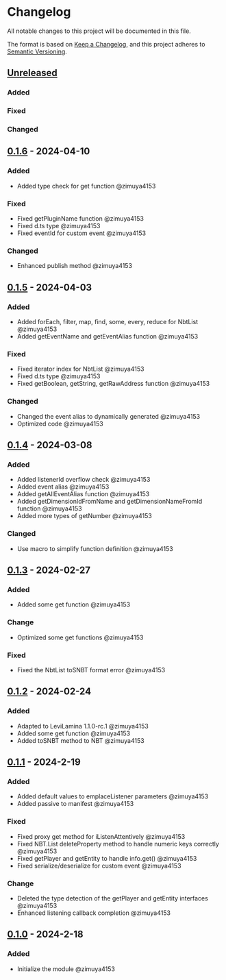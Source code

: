 # Changelog

All notable changes to this project will be documented in this file.

The format is based on [Keep a Changelog](https://keepachangelog.com/en/1.0.0/),
and this project adheres to [Semantic Versioning](https://semver.org/spec/v2.0.0.html).

## [Unreleased]

### Added


### Fixed


### Changed


## [0.1.6] - 2024-04-10

### Added

- Added type check for get function @zimuya4153

### Fixed

- Fixed getPluginName function @zimuya4153
- Fixed d.ts type @zimuya4153
- Fixed eventId for custom event @zimuya4153

### Changed

- Enhanced publish method @zimuya4153


## [0.1.5] - 2024-04-03

### Added

- Added forEach, filter, map, find, some, every, reduce for NbtList @zimuya4153
- Added getEventName and getEventAlias function @zimuya4153

### Fixed

- Fixed iterator index for NbtList @zimuya4153
- Fixed d.ts type @zimuya4153
- Fixed getBoolean, getString, getRawAddress function @zimuya4153

### Changed

- Changed the event alias to dynamically generated @zimuya4153
- Optimized code @zimuya4153


## [0.1.4] - 2024-03-08

### Added

- Added listenerId overflow check @zimuya4153
- Added event alias @zimuya4153
- Added getAllEventAlias function @zimuya4153
- Added getDimensionIdFromName and getDimensionNameFromId function @zimuya4153
- Added more types of getNumber @zimuya4153

### Clanged

- Use macro to simplify function definition @zimuya4153

## [0.1.3] - 2024-02-27

### Added

- Added some get function @zimuya4153

### Change

- Optimized some get functions @zimuya4153

### Fixed

- Fixed the NbtList toSNBT format error @zimuya4153


## [0.1.2] - 2024-02-24

### Added

- Adapted to LeviLamina 1.1.0-rc.1 @zimuya4153
- Added some get function @zimuya4153
- Added toSNBT method to NBT @zimuya4153


## [0.1.1] - 2024-2-19

### Added

- Added default values to emplaceListener parameters @zimuya4153
- Added passive to manifest @zimuya4153

### Fixed

- Fixed proxy get method for iListenAttentively @zimuya4153
- Fixed NBT.List deleteProperty method to handle numeric keys correctly @zimuya4153
- Fixed getPlayer and getEntity to handle info.get() @zimuya4153
- Fixed serialize/deserialize for custom event @zimuya4153

### Change

- Deleted the type detection of the getPlayer and getEntity interfaces @zimuya4153
- Enhanced listening callback completion @zimuya4153


## [0.1.0] - 2024-2-18

### Added

- Initialize the module @zimuya4153

[Unreleased]: https://github.com/MiracleForest/iListenAttentively/compare/v0.1.6...HEAD
[0.1.6]: https://github.com/MiracleForest/iListenAttentively-LseExport/compare/v0.1.5...v0.1.6
[0.1.5]: https://github.com/MiracleForest/iListenAttentively-LseExport/compare/v0.1.4...v0.1.5
[0.1.4]: https://github.com/MiracleForest/iListenAttentively-LseExport/compare/v0.1.3...v0.1.4
[0.1.3]: https://github.com/MiracleForest/iListenAttentively-LseExport/compare/v0.1.2...v0.1.3
[0.1.2]: https://github.com/MiracleForest/iListenAttentively-LseExport/compare/v0.1.1...v0.1.2
[0.1.1]: https://github.com/MiracleForest/iListenAttentively-LseExport/compare/v0.1.0...v0.1.1
[0.1.0]: https://github.com/MiracleForest/iListenAttentively-LseExport/releases/tag/v0.1.0
